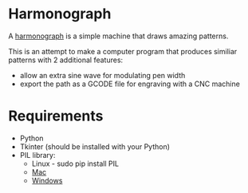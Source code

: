 # Harmonograph

A [harmonograph](http://en.wikipedia.org/wiki/Harmonograph) is a simple machine that draws amazing patterns. 

This is an attempt to make a computer program that produces similiar patterns with 2 additional features:

* allow an extra sine wave for modulating pen width
* export the path as a GCODE file for engraving with a CNC machine

# Requirements

* Python
* Tkinter (should be installed with your Python)
* PIL library:
    * Linux - sudo pip install PIL
    * [Mac](http://stackoverflow.com/questions/9070074/how-to-install-pil-on-mac-os-x-10-7-2-lion)
    * [Windows](http://stackoverflow.com/a/4579917)
